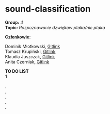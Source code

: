 # sound-classification
<b>Group:</b> <i>4</i> </br>
<b>Topic:</b> <i>Rozpoznawanie dzwięków ptaka/nie ptaka</i> </br>

<b>Członkowie:</b>

Dominik Młotkowski, <a href="https://github.com/dmlotkowski">Gitlink</a> </br>
Tomasz Krupiński, <a href="https://github.com/thomkru">Gitlink</a> </br>
Klaudia Juszczak, <a href="https://github.com/KlaudiaJuszczak">Gitlink</a> </br>
Anita Czerniak, <a href="https://github.com/aciaz">Gitlink</a> </br>

<b>TO DO LIST</b> </br>
<b>1</b> </br>        
<b>.</b> </br>
<b>.</b> </br>
<b>.</b> </br>
<b>.</b> </br>
<b>.</b> </br>
